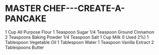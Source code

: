 # MASTER CHEF---CREATE-A-PANCAKE
1 Cup All Purpose Flour
1 Teaspoon Sugar
1/4 Teaspoon Ground Cinnamon
2 Teaspoons Baking Powder
1/4 Teaspoon Salt
1 Cup Milk (I Used 2%)
1 Tablespoon Vegetable Oil
1 Tablespoon Water
1 Teaspoon Vanilla Extract
2 Tablespoons Butter